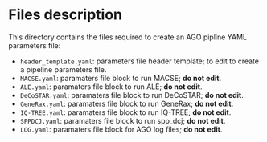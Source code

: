 # Files description

This directory contains the files required to create an AGO pipline YAML parameters file:
- `header_template.yaml`: parameters file header template; to edit to create a pipeline parameters file.
- `MACSE.yaml`: paramaters file block to run MACSE; **do not edit**.
- `ALE.yaml`: paramaters file block to run ALE; **do not edit**.
- `DeCoSTAR.yaml`: paramaters file block to run DeCoSTAR; **do not edit**.
- `GeneRax.yaml`: paramaters file block to run GeneRax; **do not edit**.
- `IQ-TREE.yaml`: paramaters file block to run IQ-TREE; **do not edit**.
- `SPPDCJ.yaml`: paramaters file block to run spp_dcj; **do not edit**.
- `LOG.yaml`: paramaters file block for AGO log files; **do not edit**.
